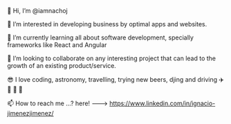 👋 Hi, I’m @iamnachoj

👀 I’m interested in developing business by optimal apps and websites.

🌱 I’m currently learning all about software development, specially frameworks like React and Angular

💞️ I’m looking to collaborate on any interesting project that can lead to the growth of an existing product/service.

😎 I love coding, astronomy, travelling, trying new beers, djing and driving ✈️ 🍺 🔭 🌃

📫 How to reach me ...? here! ---> https://www.linkedin.com/in/ignacio-jimenezjimenez/

<!---
iamnachoj/iamnachoj is a ✨ special ✨ repository because its `README.md` (this file) appears on your GitHub profile.
You can click the Preview link to take a look at your changes.
--->
